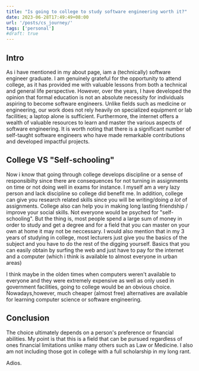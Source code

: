 ```yaml
---
title: "Is going to college to study software engineering worth it?"
date: 2023-06-28T17:49:49+08:00
url: '/posts/cs_journey/'
tags: ['personal']
#draft: true
---
```

## Intro
As i have mentioned in my about page, iam a (technically) software engineer graduate.  I am genuinely grateful for the opportunity to attend college, as it has provided me with valuable lessons from both a technical and general life perspective. However, over the years, I have developed the opinion that formal education is not an absolute necessity for individuals aspiring to become software engineers. Unlike fields such as medicine or engineering, our work does not rely heavily on specialized equipment or lab facilities; a laptop alone is sufficient. Furthermore, the internet offers a wealth of valuable resources to learn and master the various aspects of software engineering. It is worth noting that there is a significant number of self-taught software engineers who have made remarkable contributions and developed impactful projects.

## College VS "Self-schooling"
Now i know that going through college develops discipline or a sense of responsibilty since there are consequences for not turning in assignments on time or not doing well in exams for instance.  I myself am a very lazy person and lack discipline so college did benefit me. In addition,  college can give you research related skills since you will be writing/doing  _a lot_ of assignments. College also can help you in making long lasting friendship / improve your social skills. Not everyone would be psyched for "self-schooling".
But the thing is, most people spend a large sum of money in order to study and get a degree and for a field that you can master on your own at home it may not be neccessary. I would also mention that in my 3 years of studying in college, most lecturers just give you the basics of the subject and you have to do the rest of the digging yourself. Basics that you can easily obtain by surfing the web and just have to pay for the internet and a computer (which i think is available to almost everyone in urban areas)

I think maybe in the olden times when computers weren't available to everyone and they were extremely expensive as well as  only used in government facilities, going to college would be an obvious choice. Nowadays,however, much cheaper (almost free) alternatives are available for learning computer science or software engineering.
## Conclusion
The choice ultimately depends on a person's preference or financial abilities. My point is that this is a field that can be pursued regardless of ones financial limitations unlike many others such as Law or Medicine. I also am not including those got in college with a full scholarship in my long  rant.

Adios.
